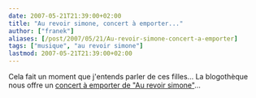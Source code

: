 ```yaml
---
date: 2007-05-21T21:39:00+02:00
title: "Au revoir simone, concert à emporter..."
author: ["franek"]
aliases: [/post/2007/05/21/Au-revoir-simone-concert-a-emporter]
tags: ["musique", "au revoir simone"]
lastmod: 2007-05-21T21:39:00+02:00
---
```

Cela fait un moment que j'entends parler de ces filles... La blogothèque nous offre un [concert à emporter de "Au revoir simone"](http://www.blogotheque.net/article.php3?id_article=2387)...
